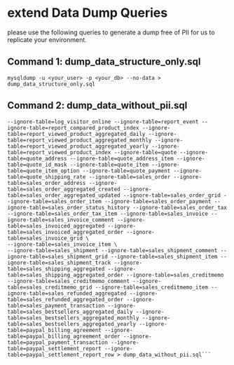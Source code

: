 # extend Data Dump Queries

please use the following queries to generate a dump free of PII for us to replicate your environment.
 
## Command 1: dump_data_structure_only.sql

```mysqldump -u <your_user> -p <your_db> --no-data > dump_data_structure_only.sql```
 
## Command 2: dump_data_without_pii.sql

```mysqldump -u <your_user> -p <your_db> --ignore-table=customer_address_entity --ignore-table=customer_address_entity_datetime --ignore-table=customer_address_entity_decimal --ignore-table=customer_address_entity_int --ignore-table=customer_address_entity_text --ignore-table=customer_address_entity_varchar --ignore-table=customer_entity --ignore-table=customer_entity_datetime --ignore-table=customer_entity_decimal --ignore-table=customer_entity_int --ignore-table=customer_entity_text --ignore-table=customer_entity_varchar --ignore-table=customer_grid_flat --ignore-table=customer_log --ignore-table=customer_visitor --ignore-table=newsletter_subscriber --ignore-table=product_alert_price --ignore-table=product_alert_stock --ignore-table=vault_payment_token --ignore-table=vault_payment_token_order_payment_link --ignore-table=wishlist --ignore-table=wishlist_item --ignore-table=wishlist_item_option --ignore-table=catalogsearch_recommendations --ignore-table=core_session --ignore-table=log_url --ignore-table=log_url_info --ignore-table=log_visitor --ignore-table=log_visitor_info \
--ignore-table=log_visitor_online --ignore-table=report_event --ignore-table=report_compared_product_index --ignore-table=report_viewed_product_aggregated_daily --ignore-table=report_viewed_product_aggregated_monthly --ignore-table=report_viewed_product_aggregated_yearly --ignore-table=report_viewed_product_index --ignore-table=quote --ignore-table=quote_address --ignore-table=quote_address_item --ignore-table=quote_id_mask --ignore-table=quote_item --ignore-table=quote_item_option --ignore-table=quote_payment --ignore-table=quote_shipping_rate --ignore-table=sales_order --ignore-table=sales_order_address --ignore-table=sales_order_aggregated_created --ignore-table=sales_order_aggregated_updated --ignore-table=sales_order_grid --ignore-table=sales_order_item --ignore-table=sales_order_payment --ignore-table=sales_order_status_history --ignore-table=sales_order_tax --ignore-table=sales_order_tax_item --ignore-table=sales_invoice --ignore-table=sales_invoice_comment --ignore-table=sales_invoiced_aggregated --ignore-table=sales_invoiced_aggregated_order --ignore-table=sales_invoice_grid \
--ignore-table=sales_invoice_item \
--ignore-table=sales_shipment --ignore-table=sales_shipment_comment --ignore-table=sales_shipment_grid --ignore-table=sales_shipment_item --ignore-table=sales_shipment_track --ignore-table=sales_shipping_aggregated --ignore-table=sales_shipping_aggregated_order --ignore-table=sales_creditmemo --ignore-table=sales_creditmemo_comment --ignore-table=sales_creditmemo_grid --ignore-table=sales_creditmemo_item --ignore-table=sales_refunded_aggregated --ignore-table=sales_refunded_aggregated_order --ignore-table=sales_payment_transaction --ignore-table=sales_bestsellers_aggregated_daily --ignore-table=sales_bestsellers_aggregated_monthly --ignore-table=sales_bestsellers_aggregated_yearly --ignore-table=paypal_billing_agreement --ignore-table=paypal_billing_agreement_order --ignore-table=paypal_payment_transaction --ignore-table=paypal_settlement_report --ignore-table=paypal_settlement_report_row > dump_data_without_pii.sql```
 

 
